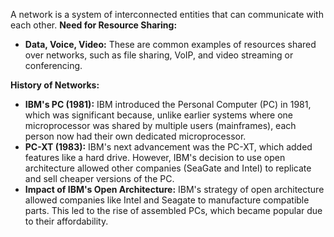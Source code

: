 A network is a system of interconnected entities that can communicate with each other.
**Need for Resource Sharing:**
- **Data, Voice, Video:** These are common examples of resources shared over networks, such as file sharing, VoIP, and video streaming or conferencing.

**History of Networks:**
    
- **IBM's PC (1981):** IBM introduced the Personal Computer (PC) in 1981, which was significant because, unlike earlier systems where one microprocessor was shared by multiple users (mainframes), each person now had their own dedicated microprocessor. 
- **PC-XT (1983):** IBM's next advancement was the PC-XT, which added features like a hard drive. However, IBM's decision to use open architecture allowed other companies (SeaGate and Intel) to replicate and sell cheaper versions of the PC. 
- **Impact of IBM's Open Architecture:** IBM's strategy of open architecture allowed companies like Intel and Seagate to manufacture compatible parts. This led to the rise of assembled PCs, which became popular due to their affordability.